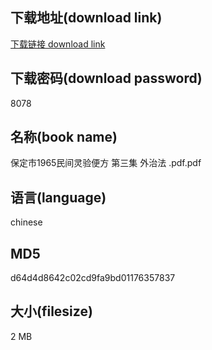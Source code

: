 ## 下载地址(download link)
[下载链接 download link](https://voluble-croquembouche-d321dc.netlify.app/?s=%E4%BF%9D%E5%AE%9A%E5%B8%821965%E6%B0%91%E9%97%B4%E7%81%B5%E9%AA%8C%E4%BE%BF%E6%96%B9+%E7%AC%AC%E4%B8%89%E9%9B%86+%E5%A4%96%E6%B2%BB%E6%B3%95+.pdf)

## 下载密码(download password)
8078

## 名称(book name)
保定市1965民间灵验便方 第三集 外治法 .pdf.pdf

## 语言(language)
chinese

## MD5
d64d4d8642c02cd9fa9bd01176357837

## 大小(filesize)
2 MB
